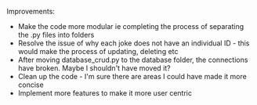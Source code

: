 Improvements:
- Make the code more modular ie completing the process of separating the .py files into folders
- Resolve the issue of why each joke does not have an individual ID - this would make the process of updating, deleting etc
- After moving database_crud.py to the database folder, the connections have broken. Maybe I shouldn't have moved it?
- Clean up the code - I'm sure there are areas I could have made it more concise
- Implement more features to make it more user centric
